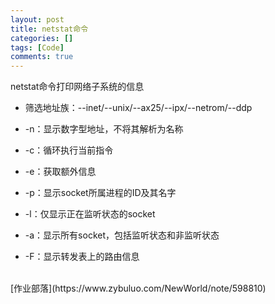```yaml
---
layout: post
title: netstat命令
categories: []
tags: [Code]
comments: true
---
```




netstat命令打印网络子系统的信息

+ 筛选地址族：--inet/--unix/--ax25/--ipx/--netrom/--ddp

+ -n：显示数字型地址，不将其解析为名称

+ -c：循环执行当前指令

+ -e：获取额外信息

+ -p：显示socket所属进程的ID及其名字

+ -l：仅显示正在监听状态的socket

+ -a：显示所有socket，包括监听状态和非监听状态

+ -F：显示转发表上的路由信息


<br/>
[作业部落](https://www.zybuluo.com/NewWorld/note/598810)